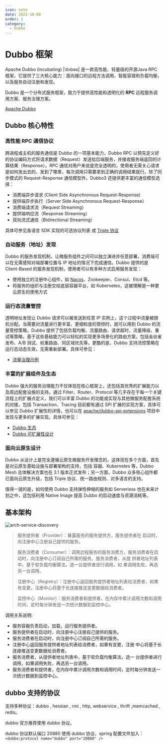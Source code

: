 ```yaml
---
icon: note
date: 2022-10-08
order: 1
category:
  - Dubbo
---
```


# Dubbo 框架

Apache Dubbo (incubating) |ˈdʌbəʊ| 是一款高性能、轻量级的开源Java RPC 框架，它提供了三大核心能力：面向接口的远程方法调用，智能容错和负载均衡，以及服务自动注册和发现。

Dubbo 是一个分布式服务框架，致力于提供高性能和透明化的 **RPC** 远程服务调用方案、服务治理方案。

[Apache Dubbo](https://dubbo.apache.org/zh/index.html)

## Dubbo 核心特性

### 高性能 RPC 通信协议

跨进程或主机的服务通信是 Dubbo 的一项基本能力，Dubbo RPC 以预先定义好的协议编码方式将请求数据（Request）发送给后端服务，并接收服务端返回的计算结果（Response）。RPC 通信对用户来说是完全透明的，使用者无需关心请求是如何发出去的、发到了哪里，每次调用只需要拿到正确的调用结果就行。除了同步模式的 Request-Response 通信模型外，Dubbo3 还提供更丰富的通信模型选择：

- 消费端异步请求 (Client Side Asynchronous Request-Response)
- 提供端异步执行（Server Side Asynchronous Request-Response）
- 消费端请求流（Request Streaming）
- 提供端响应流（Response Streaming）
- 双向流式通信（Bidirectional Streaming）

具体可参见各语言 SDK 实现的可选协议列表 或 [Triple 协议](https://dubbo.apache.org/zh/docs3-v2/java-sdk/concepts-and-architecture/triple/)

### 自动服务（地址）发现

Dubbo 的服务发现机制，让微服务组件之间可以独立演进并任意部署，消费端可以在无需感知对端部署位置与 IP 地址的情况下完成通信。Dubbo 提供的是 Client-Based 的服务发现机制，使用者可以有多种方式启用服务发现：

- 使用独立的注册中心组件，如 [Nacos](https://nacos.io/)、Zookeeper、Consul、Etcd 等。
- 将服务的组织与注册交给底层容器平台，如 Kubernetes，这被理解是一种更云原生的使用方式

### 运行态流量管控

透明地址发现让 Dubbo 请求可以被发送到任意 IP 实例上，这个过程中流量被随机分配。当需要对流量进行更丰富、更细粒度的管控时，就可以用到 Dubbo 的流量管控策略，Dubbo 提供了包括负载均衡、流量路由、请求超时、流量降级、重试等策略，基于这些基础能力可以轻松的实现更多场景化的路由方案，包括金丝雀发布、A/B 测试、权重路由、同区域优先等，更酷的是，Dubbo 支持流控策略在运行态动态生效，无需重新部署。具体可参见：

- [流量治理示例](https://dubbo.apache.org/zh/overview/tasks/traffic-management)

### 丰富的扩展组件及生态

Dubbo 强大的服务治理能力不仅体现在核心框架上，还包括其优秀的扩展能力以及周边配套设施的支持。通过 Filter、Router、Protocol 等几乎存在于每一个关键流程上的扩展点定义，我们可以丰富 Dubbo 的功能或实现与其他微服务配套系统的对接，包括 Transaction、Tracing 目前都有通过 SPI 扩展的实现方案，具体可以参见 Dubbo 扩展性的详情，也可以在 [apache/dubbo-spi-extensions](https://github.com/apache/dubbo-spi-extensions) 项目中发现与更多的扩展实现。具体可参见：

- [Dubbo 生态](https://dubbo.apache.org/zh/overview/what/ecosystem)
- [Dubbo 可扩展性设计](https://dubbo.apache.org/zh/overview/what/extensibility)

### 面向云原生设计

Dubbo 从设计上是完全遵循云原生微服务开发理念的，这体现在多个方面，首先是对云原生基础设施与部署架构的支持，包括 容器、Kubernetes 等，Dubbo Mesh 总体解决方案也在 3.1 版本正式发布；另一方面，Dubbo 众多核心组件都已面向云原生升级，包括 Triple 协议、统一路由规则、对多语言的支持。

值得一提的是，如何使用 Dubbo 支持弹性伸缩的服务如 Serverless 也在未来计划之中，这包括利用 Native Image 提高 Dubbo 的启动速度与资源消耗等。

## 基本架构

![arch-service-discovery](https://dubbo.apache.org/imgs/architecture.png)

> 服务提供者（Provider）：暴露服务的服务提供方，服务提供者在 启动时，向注册中心注册自己提供的服务。
>
> 服务消费者（Consumer）：调用远程服务的服务消费方，服务消费者在启动时，向注册中心订阅自己所需的服务，服务消费者，从提 供者地址列表中，基于软负载均衡算法，选一台提供者进行调用，如 果调用失败，再选另一台调用。 
>
> 注册中心（Registry）：注册中心返回服务提供者地址列表给消费者，如果有变更，注册中心将基于长连接推送变更数据给消费者。
>
> 监控中心（Monitor）：服务消费者和提供者，在内存中累计调用次数和调用时间，定时每分钟发送一次统计数据到监控中心。

调用关系说明: 

- 服务容器负责启动，加载，运行服务提供者。 
- 服务提供者在启动时，向注册中心注册自己提供的服务。 
- 服务消费者在启动时，向注册中心订阅自己所需的服务。 
- 注册中心返回服务提供者地址列表给消费者，如果有变更，注册 中心将基于长连接推送变更数据给消费者。
- 服务消费者，从提供者地址列表中，基于软负载均衡算法，选一 台提供者进行调用，如果调用失败，再选另一台调用。
- 服务消费者和提供者，在内存中累计调用次数和调用时间，定时每分钟发送一次统计数据到监控中心。

## dubbo 支持的协议 

支持多种协议：dubbo , hessian , rmi , http, webservice , thrift ,memcached , redis。 

dubbo 官方推荐使用 dubbo 协议。

dubbo 协议默认端口 20880 使用 dubbo 协议，spring 配置文件加入：`<dubbo:protocol name="dubbo" port="20880" />`

